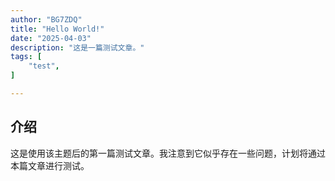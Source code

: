 ```yaml
---
author: "BG7ZDQ"
title: "Hello World!"
date: "2025-04-03"
description: "这是一篇测试文章。"
tags: [
    "test",
]

---
```


## 介绍  
这是使用该主题后的第一篇测试文章。我注意到它似乎存在一些问题，计划将通过本篇文章进行测试。
